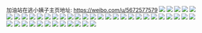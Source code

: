 加油站在逃小姨子主页地址: https://weibo.com/u/5672577579 
![](https://wx4.sinaimg.cn/mw2000/006bTyyLly1h914oyc9lpj30u014043d.jpg) 
![](https://wx4.sinaimg.cn/mw2000/006bTyyLly1h911fkhmnqj30u00u0jwl.jpg) 
![](https://wx4.sinaimg.cn/mw2000/006bTyyLly1h911fk31zxj30u00u0gul.jpg) 
![](https://wx4.sinaimg.cn/mw2000/006bTyyLly1h911dfgd8cj30u00u0jxr.jpg) 
![](https://wx4.sinaimg.cn/mw2000/006bTyyLly1h90yltjvmhj30u0140dmu.jpg) 
![](https://wx4.sinaimg.cn/mw2000/006bTyyLly1h90dx692d9j30u00u0agn.jpg) 
![](https://wx4.sinaimg.cn/mw2000/006bTyyLly1h90cy8sd42j30u0140akj.jpg) 
![](https://wx4.sinaimg.cn/mw2000/006bTyyLly1h8zwuyk1hwj30u01407fj.jpg) 
![](https://wx4.sinaimg.cn/mw2000/006bTyyLly1h8y3ul593kj30u00u0dkj.jpg) 
![](https://wx4.sinaimg.cn/mw2000/006bTyyLly1h8y3uleixvj30u00u0dkt.jpg) 
![](https://wx4.sinaimg.cn/mw2000/006bTyyLly1h8y3uln5goj30u01400z7.jpg) 
![](https://wx4.sinaimg.cn/mw2000/006bTyyLly1h8y3ukw1u9j31400u07cd.jpg) 
![](https://wx4.sinaimg.cn/mw2000/006bTyyLly1h8y3ulvx4wj30u0140tgx.jpg) 
![](https://wx4.sinaimg.cn/mw2000/006bTyyLly1h8y3um92z8j30u0140jz4.jpg) 
![](https://wx4.sinaimg.cn/mw2000/006bTyyLly1h8v8t1tmnzj312e1f7arf.jpg) 
![](https://wx4.sinaimg.cn/mw2000/006bTyyLly1h8v8t16kl1j32c02c0hdu.jpg) 
![](https://wx4.sinaimg.cn/mw2000/006bTyyLly1h8v8t2l89ej32c0340npe.jpg) 
![](https://wx4.sinaimg.cn/mw2000/006bTyyLly1h8v8t6fq01j31l736c7wj.jpg) 
![](https://wx4.sinaimg.cn/mw2000/006bTyyLly1h8v8t89bncj315m36cb2a.jpg) 
![](https://wx4.sinaimg.cn/mw2000/006bTyyLly1h8v8t97cccj32c02c0b2a.jpg) 
![](https://wx4.sinaimg.cn/mw2000/006bTyyLly1h8v8ta5lerj32c0340b2a.jpg) 
![](https://wx4.sinaimg.cn/mw2000/006bTyyLly1h8v8tc78r5j31l736cu0y.jpg) 
![](https://wx4.sinaimg.cn/mw2000/006bTyyLly1h8v8td2dl7j32c0340hdt.jpg) 
![](https://wx4.sinaimg.cn/mw2000/006bTyyLly1h8k3c8c0qzj32c02y5hdu.jpg) 
![](https://wx4.sinaimg.cn/mw2000/006bTyyLly1h8k3c9148fj32c02c0e81.jpg) 
![](https://wx4.sinaimg.cn/mw2000/006bTyyLly1h8k3c9ts9sj32c02c0e81.jpg) 
![](https://wx4.sinaimg.cn/mw2000/006bTyyLly1h8k3catur7j31z01z01kx.jpg) 
![](https://wx4.sinaimg.cn/mw2000/006bTyyLly1h8k3cfa20gj32c02ufnpf.jpg) 
![](https://wx4.sinaimg.cn/mw2000/006bTyyLly1h8k3cbqwbfj32c02c07wi.jpg) 
![](https://wx4.sinaimg.cn/mw2000/006bTyyLly1h8k3ccjg7aj31tz2fzb29.jpg) 
![](https://wx4.sinaimg.cn/mw2000/006bTyyLly1h8d20xafzaj32c02c04qq.jpg) 
![](https://wx4.sinaimg.cn/mw2000/006bTyyLly1h8d20yosg3j32c02c0x6q.jpg) 
![](https://wx4.sinaimg.cn/mw2000/006bTyyLly1h8b0jo13tkj322o3401kz.jpg) 
![](https://wx4.sinaimg.cn/mw2000/006bTyyLly1h8b11rl7fnj32c028akjm.jpg) 
![](https://wx4.sinaimg.cn/mw2000/006bTyyLly1h8b11srbkfj32c0286npd.jpg) 
![](https://wx4.sinaimg.cn/mw2000/006bTyyLly1h8b11tyf4lj32c028iu0y.jpg) 
![](https://wx4.sinaimg.cn/mw2000/006bTyyLly1h8b11v84x0j32c027qx6p.jpg) 
![](https://wx4.sinaimg.cn/mw2000/006bTyyLly1h8b11wlv0lj32c0286e83.jpg) 
![](https://wx4.sinaimg.cn/mw2000/006bTyyLly1h8b11xjjuhj32c0286hdt.jpg) 
![](https://wx4.sinaimg.cn/mw2000/006bTyyLly1h8b11z24mcj32bv30enpe.jpg) 
![](https://wx4.sinaimg.cn/mw2000/006bTyyLly1h8b11qaqqfj32c028a7wi.jpg) 
![](https://wx4.sinaimg.cn/mw2000/006bTyyLly1h8b120fhhuj32c027uu0x.jpg) 
